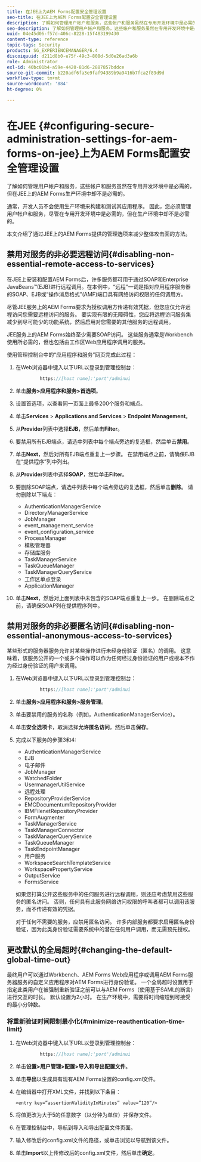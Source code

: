 ```yaml
---
title: 在JEE上为AEM Forms配置安全管理设置
seo-title: 在JEE上为AEM Forms配置安全管理设置
description: 了解如何管理用户帐户和服务，这些帐户和服务虽然在专用开发环境中是必需的，但在JEE上的AEM Forms生产环境中却不是必需的。
seo-description: 了解如何管理用户帐户和服务，这些帐户和服务虽然在专用开发环境中是必需的，但在JEE上的AEM Forms生产环境中却不是必需的。
uuid: 04e45d06-f57d-406c-8228-15f483199430
content-type: reference
topic-tags: Security
products: SG_EXPERIENCEMANAGER/6.4
discoiquuid: d211d8b0-e75f-49c3-808d-5d0e26ad3a6b
role: Administrator
exl-id: 40bc01b4-a59e-4420-81d6-2887857bddce
source-git-commit: b220adf6fa3e9faf94389b9a9416b7fca2f89d9d
workflow-type: tm+mt
source-wordcount: '884'
ht-degree: 0%

---
```


# 在JEE {#configuring-secure-administration-settings-for-aem-forms-on-jee}上为AEM Forms配置安全管理设置

了解如何管理用户帐户和服务，这些帐户和服务虽然在专用开发环境中是必需的，但在JEE上的AEM Forms生产环境中却不是必需的。

通常，开发人员不会使用生产环境来构建和测试其应用程序。 因此，您必须管理用户帐户和服务，尽管在专用开发环境中是必需的，但在生产环境中却不是必需的。

本文介绍了通过JEE上的AEM Forms提供的管理选项来减少整体攻击面的方法。

## 禁用对服务的非必要远程访问{#disabling-non-essential-remote-access-to-services}

在JEE上安装和配置AEM Forms后，许多服务都可用于通过SOAP和Enterprise JavaBeans™(EJB)进行远程调用。在本例中，“远程”一词是指对应用程序服务器的SOAP、EJB或“操作消息格式”(AMF)端口具有网络访问权限的任何调用方。

尽管JEE服务上的AEM Forms要求为授权调用方传递有效凭据，但您应仅允许远程访问您需要远程访问的服务。 要实现有限的无障碍性，您应将远程访问服务集减少到尽可能少的功能系统，然后启用对您需要的其他服务的远程调用。

JEE服务上的AEM Forms始终至少需要SOAP访问。 这些服务通常是Workbench使用所必需的，但也包括由工作区Web应用程序调用的服务。

使用管理控制台中的“应用程序和服务”网页完成此过程：

1. 在Web浏览器中键入以下URL以登录到管理控制台：

   ```java
            https://[host name]:'port'/adminui
   ```

1. 单击&#x200B;**服务>应用程序和服务>首选项**。
1. 设置首选项，以查看同一页面上最多200个服务和端点。
1. 单击&#x200B;**Services** > **Applications and Services** > **Endpoint Management**。
1. 从&#x200B;**Provider**&#x200B;列表中选择&#x200B;**EJB**，然后单击&#x200B;**Filter**。
1. 要禁用所有EJB端点，请选中列表中每个端点旁边的复选框，然后单击&#x200B;**禁用**。
1. 单击&#x200B;**Next**，然后对所有EJB端点重复上一步骤。 在禁用端点之前，请确保EJB在“提供程序”列中列出。
1. 从&#x200B;**Provider**&#x200B;列表中选择&#x200B;**SOAP**，然后单击&#x200B;**Filter**。
1. 要删除SOAP端点，请选中列表中每个端点旁边的复选框，然后单击&#x200B;**删除**。 请勿删除以下端点：

   * AuthenticationManagerService
   * DirectoryManagerService
   * JobManager
   * event_management_service
   * event_configuration_service
   * ProcessManager
   * 模板管理器
   * 存储库服务
   * TaskManagerService
   * TaskQueueManager
   * TaskManagerQueryService
   * 工作区单点登录
   * ApplicationManager

1. 单击&#x200B;**Next**，然后对上面列表中未包含的SOAP端点重复上一步。 在删除端点之前，请确保SOAP列在提供程序列中。

## 禁用对服务的非必要匿名访问{#disabling-non-essential-anonymous-access-to-services}

某些形式的服务器服务允许对某些操作进行未经身份验证（匿名）的调用。 这意味着，该服务公开的一个或多个操作可以作为任何经过身份验证的用户或根本不作为经过身份验证的用户来调用。

1. 在Web浏览器中键入以下URL以登录到管理控制台：

   ```java
            https://[host name]:'port'/adminui
   ```

1. 单击&#x200B;**服务>应用程序和服务>服务管理**。
1. 单击要禁用的服务的名称（例如，AuthenticationManagerService）。
1. 单击&#x200B;**安全选项卡**，取消选择&#x200B;**允许匿名访问**，然后单击&#x200B;**保存**。
1. 完成以下服务的步骤3和4:

   * AuthenticationManagerService
   * EJB
   * 电子邮件
   * JobManager
   * WatchedFolder
   * UsermanagerUtilService
   * 远程处理
   * RepositoryProviderService
   * EMCDocumentumRepositoryProvider
   * IBMFilenetRepositoryProvider
   * FormAugmenter
   * TaskManagerService
   * TaskManagerConnector
   * TaskManagerQueryService
   * TaskQueueManager
   * TaskEndpointManager
   * 用户服务
   * WorkspaceSearchTemplateService
   * WorkspacePropertyService
   * OutputService
   * FormsService

   如果您打算公开这些服务中的任何服务进行远程调用，则还应考虑禁用这些服务的匿名访问。 否则，任何具有此服务网络访问权限的呼叫者都可以调用该服务，而不传递有效的凭据。

   对于任何不需要的服务，应禁用匿名访问。 许多内部服务都要求启用匿名身份验证，因为此类身份验证需要系统中的潜在任何用户调用，而无需预先授权。

## 更改默认的全局超时{#changing-the-default-global-time-out}

最终用户可以通过Workbench、AEM Forms Web应用程序或调用AEM Forms服务器服务的自定义应用程序对AEM Forms进行身份验证。 一个全局超时设置用于指定此类用户在被强制重新验证之前可以与AEM Forms（使用基于SAML的断言）进行交互的时长。 默认设置为2小时。 在生产环境中，需要将时间缩短到可接受的最小分钟数。

### 将重新验证时间限制最小化{#minimize-reauthentication-time-limit}

1. 在Web浏览器中键入以下URL以登录到管理控制台：

   ```java
            https://[host name]:'port'/adminui
   ```

1. 单击&#x200B;**设置>用户管理>配置>导入和导出配置文件**。
1. 单击&#x200B;**导出**&#x200B;以生成具有现有AEM Forms设置的config.xml文件。
1. 在编辑器中打开XML文件，并找到以下条目：

   `<entry key=”assertionValidityInMinutes” value=”120”/>`

1. 将值更改为大于5的任意数字（以分钟为单位）并保存文件。
1. 在管理控制台中，导航到导入和导出配置文件页面。
1. 输入修改后的config.xml文件的路径，或单击浏览以导航到该文件。
1. 单击&#x200B;**Import**&#x200B;以上传修改后的config.xml文件，然后单击&#x200B;**确定**。
